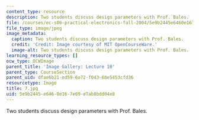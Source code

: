 ```yaml
---
content_type: resource
description: Two students discuss design parameters with Prof. Bales.
file: /courses/ec-s06-practical-electronics-fall-2004/5e9b2445e6460e167e69e7ab8bdd04e8_7.jpg
file_type: image/jpeg
image_metadata:
  caption: Two students discuss design parameters with Prof. Bales.
  credit: 'Credit: Image courtesy of MIT OpenCourseWare.'
  image-alt: Two students discuss design parameters with Prof. Bales.
learning_resource_types: []
ocw_type: OCWImage
parent_title: 'Image Gallery: Lecture 10'
parent_type: CourseSection
parent_uid: dfae6b21-ed59-6a72-f043-68e5453cfd36
resourcetype: Image
title: 7.jpg
uid: 5e9b2445-e646-0e16-7e69-e7ab8bdd04e8
---
```

Two students discuss design parameters with Prof. Bales.


